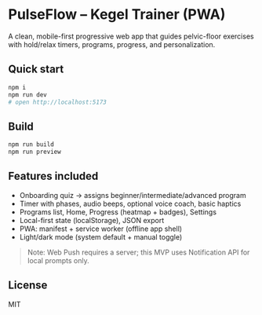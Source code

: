 
# PulseFlow – Kegel Trainer (PWA)

A clean, mobile-first progressive web app that guides pelvic-floor exercises with hold/relax timers, programs, progress, and personalization.

## Quick start

```bash
npm i
npm run dev
# open http://localhost:5173
```

## Build

```bash
npm run build
npm run preview
```

## Features included
- Onboarding quiz → assigns beginner/intermediate/advanced program
- Timer with phases, audio beeps, optional voice coach, basic haptics
- Programs list, Home, Progress (heatmap + badges), Settings
- Local-first state (localStorage), JSON export
- PWA: manifest + service worker (offline app shell)
- Light/dark mode (system default + manual toggle)

> Note: Web Push requires a server; this MVP uses Notification API for local prompts only.

## License
MIT
